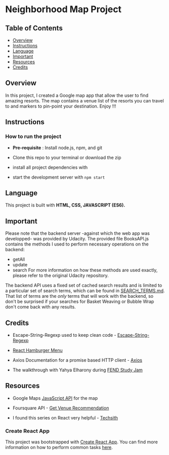# Neighborhood Map Project

## Table of Contents

* [Overview](#Overview)
* [Instructions](#Instructions)
* [Language](#Language)
* [Important](#Important)
* [Resources](#Resources)
* [Credits](#Credits)


## Overview
In this project, I created a Google map app that allow the user to find amazing resorts. The map contains a venue list of the resorts you can travel to and markers to pin-point your destination. Enjoy !!!

## Instructions

### How to run the project

* **Pre-requisite** : Install node.js, npm, and git

* Clone this repo to your terminal or download the zip

* install all project dependencies with

* start the development server with `npm start`


## Language

This project is built with **HTML, CSS, JAVASCRIPT (ES6).**

## Important

Please note that the backend server -against which the web app was developped- was provided by Udacity. The provided file BooksAPI.js contains the methods I used to perform necessary operations on the backend:

* getAll
* update
* search
For more information on how these methods are used exactly, please refer to the original Udacity repository.


The backend API uses a fixed set of cached search results and is limited to a particular set of search terms, which can be found in [SEARCH_TERMS.md](SEARCH_TERMS.md). That list of terms are the _only_ terms that will work with the backend, so don't be surprised if your searches for Basket Weaving or Bubble Wrap don't come back with any results.

## Credits

* Escape-String-Regexp used to keep clean code - [Escape-String-Regexp](https://www.npmjs.com/package/escape-string-regexp)

* [React Hamburger Menu](https://www.npmjs.com/package/react-hamburger-menu)

* Axios Documentation for a promise based HTTP client - [Axios](https://www.npmjs.com/package/axios)

* The walkthrough with Yahya Elharony during [FEND Study Jam](https://www.youtube.com/watch?v=ywdxLNjhBYw&list=PLgOB68PvvmWCGNn8UMTpcfQEiITzxEEA)

## Resources

* Google Maps [JavaScript API](https://developers.google.com/maps/documentation/javascript/tutorial) for the map

* Foursquare API - [Get Venue Recommendation](https://developer.foursquare.com/docs/api/venues/explore)

* I found this series on React very helpful - [Techsith](https://www.youtube.com/watch?v=bUTsVY6VUQA&list=PL7pEw9n3GkoWkHCQsfBh77UP4nc8lvTbS)

### Create React App

This project was bootstrapped with [Create React App](https://github.com/facebookincubator/create-react-app). You can find more information on how to perform common tasks [here](https://github.com/facebookincubator/create-react-app/blob/master/packages/react-scripts/template/README.md).
